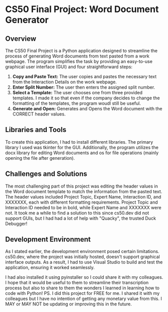 # CS50 Final Project: Word Document Generator

## Overview
The CS50 Final Project is a Python application designed to streamline the process of generating Word documents from text pasted from a work webpage. The program simplifies the task by providing an easy-to-use graphical user interface (GUI) and four straightforward steps:

1. **Copy and Paste Text:** The user copies and pastes the necessary text from the Interaction Details on the work webpage.
2. **Enter Split Number:** The user then enters the assigned split number.
3. **Select a Template:** The user chooses one from three provided templates. I made it so that even if the company decides to change the formatting of the templates, the program woudl still be useful.
4. **Generate and Open:** Generates and Opens the Word document with the CORRECT header values.

## Libraries and Tools
To create this application, I had to install different libraries. The primary library I used was tkinter for the GUI. Additionally, the program utilizes the docx library for editing Word documents and os for file operations (mainly opening the file after generation). 

## Challenges and Solutions
The most challenging part of this project was editing the header values in the Word document template to match the information from the pasted text. The header values included Project Topic, Expert Name, Interaction ID, and XXXXXXX, each with different formatting requirements. Project Topic and Interaction ID needed to be in bold, while Expert Name and XXXXXXX were not. It took me a while to find a solution to this since cs50.dev did not support GUIs, but I had had a lot of help with "Quacky", the trusted Duck Debugger!

## Development Environment
As I stated earlier, the development environment posed certain limitations. cs50.dev, where the project was initially hosted, doesn't support graphical interface outputs. As a result, I had to use Visual Studio to build and test the application, ensuring it worked seamlessly.

I had also installed it using pyinstaller so I could share it with my colleagues. I hope that it would be useful to them to streamline their transcription process but also to share to them the wonders I learned in learning how to code with Python! PS. I did this project for FREE for me. I shared it with my colleagues but I have no intention of getting any monetary value from this. I MAY or MAY NOT be updating or improving this in the future. 
